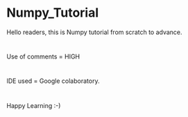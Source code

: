 # Numpy_Tutorial
Hello readers, this is Numpy tutorial from scratch to advance.  
#
Use of comments = HIGH
#
IDE used = Google colaboratory.
#
Happy Learning :-)
